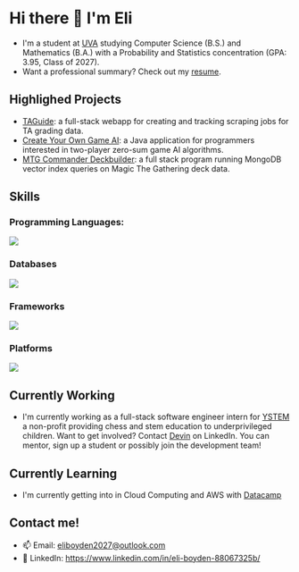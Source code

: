 # Hi there 👋 I'm Eli

- I'm a student at [UVA](https://www.virginia.edu/) studying Computer Science (B.S.) and Mathematics (B.A.) with a Probability and Statistics concentration (GPA: 3.95, Class of 2027).
- Want a professional summary? Check out my <a href="https://github.com/eboyden42/eboyden42/blob/main/boyden_resume2.pdf">resume</a>.

## Highlighed Projects
- <a href="https://github.com/eboyden42/ta-track-react">TAGuide</a>: a full-stack webapp for creating and tracking scraping jobs for TA grading data.
- <a href="https://github.com/eboyden42/game-ai-framework">Create Your Own Game AI</a>: a Java application for programmers interested in two-player zero-sum game AI algorithms.
- <a href="https://github.com/eboyden42/mtg-commander-ai">MTG Commander Deckbuilder</a>:  a full stack program running MongoDB vector index queries on Magic The Gathering deck data.

## Skills

### Programming Languages:

 <img align="center" src="https://skillicons.dev/icons?i=java,python,c,javascript,typescript,html,css,scss&perline=14" />

### Databases

<img align="center" src="https://skillicons.dev/icons?i=postgres,mongodb,sqlite&perline=14" />

### Frameworks

<img align="center" src="https://skillicons.dev/icons?i=react,nodejs,express,flask,jest,selenium,gradle&perline=14" />

### Platforms

<img align="center" src="https://skillicons.dev/icons?i=git,github,cloudflare,figma,obsidian&perline=14" />

## Currently Working

- I'm currently working as a full-stack software engineer intern for <a href="https://www.linkedin.com/company/ystemandchessinc/posts/?feedView=all">YSTEM</a> a non-profit providing chess and stem education to underprivileged children. Want to get involved? Contact [Devin](https://www.linkedin.com/in/devin-nakano/) on LinkedIn. You can mentor, sign up a student or possibly join the development team!

## Currently Learning

- I'm currently getting into in Cloud Computing and AWS with [Datacamp](https://app.datacamp.com/)

## Contact me!

- 📫 Email: eliboyden2027@outlook.com
- 🤝 LinkedIn: https://www.linkedin.com/in/eli-boyden-88067325b/

